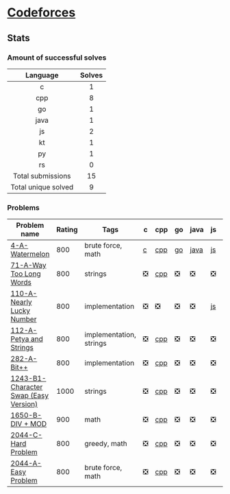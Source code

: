 # [Codeforces](https://codeforces.com/profile/hamzahossain)

## Stats

### Amount of successful solves

|       Language      | Solves |
| :-----------------: | :----: |
|          c          |    1   |
|         cpp         |    8   |
|          go         |    1   |
|         java        |    1   |
|          js         |    2   |
|          kt         |    1   |
|          py         |    1   |
|          rs         |    0   |
|  Total submissions  |   15   |
| Total unique solved |    9   |

### Problems

| Problem name                                                                               | Rating | Tags                    | c                                                                | cpp                                                                                                                  | go                                                                  | java                                                                      | js                                                                                        | kt                                                                  | lua | py                                                                  | rs | swift |
| ------------------------------------------------------------------------------------------ | ------ | ----------------------- | ---------------------------------------------------------------- | -------------------------------------------------------------------------------------------------------------------- | ------------------------------------------------------------------- | ------------------------------------------------------------------------- | ----------------------------------------------------------------------------------------- | ------------------------------------------------------------------- | --- | ------------------------------------------------------------------- | -- | ----- |
| [4-A-Watermelon](https://codeforces.com/problemset/problem/4/A)                            | 800    | brute force, math       | [c](<../../solves/codeforces/4-A-Watermelon/C 4-A-Watermelon.c>) | [cpp](<../../solves/codeforces/4-A-Watermelon/CPP 4-A-Watermelon.cpp>)                                               | [go](<../../solves/codeforces/4-A-Watermelon/GO 4-A-Watermelon.go>) | [java](<../../solves/codeforces/4-A-Watermelon/JAVA 4-A-Watermelon.java>) | [js](<../../solves/codeforces/4-A-Watermelon/JS 4-A-Watermelon.js>)                       | [kt](<../../solves/codeforces/4-A-Watermelon/KT 4-A-Watermelon.kt>) | ❎   | [py](<../../solves/codeforces/4-A-Watermelon/PY 4-A-Watermelon.py>) | ❎  | ❎     |
| [71-A-Way Too Long Words](https://codeforces.com/problemset/problem/71/A)                  | 800    | strings                 | ❎                                                                | [cpp](<../../solves/codeforces/71-A-Way Too Long Words/CPP 71-A-Way Too Long Words.cpp>)                             | ❎                                                                   | ❎                                                                         | ❎                                                                                         | ❎                                                                   | ❎   | ❎                                                                   | ❎  | ❎     |
| [110-A-Nearly Lucky Number](https://codeforces.com/problemset/problem/110/A)               | 800    | implementation          | ❎                                                                | ❎                                                                                                                    | ❎                                                                   | ❎                                                                         | [js](<../../solves/codeforces/110-A-Nearly Lucky Number/JS 110-A-Nearly Lucky Number.js>) | ❎                                                                   | ❎   | ❎                                                                   | ❎  | ❎     |
| [112-A-Petya and Strings](https://codeforces.com/problemset/problem/112/A)                 | 800    | implementation, strings | ❎                                                                | [cpp](<../../solves/codeforces/112-A-Petya and Strings/CPP 112-A-Petya and Strings.cpp>)                             | ❎                                                                   | ❎                                                                         | ❎                                                                                         | ❎                                                                   | ❎   | ❎                                                                   | ❎  | ❎     |
| [282-A-Bit++](https://codeforces.com/problemset/problem/282/A)                             | 800    | implementation          | ❎                                                                | [cpp](<../../solves/codeforces/282-A-Bit++/CPP 282-A-Bit++.cpp>)                                                     | ❎                                                                   | ❎                                                                         | ❎                                                                                         | ❎                                                                   | ❎   | ❎                                                                   | ❎  | ❎     |
| [1243-B1-Character Swap (Easy Version)](https://codeforces.com/problemset/problem/1243/B1) | 1000   | strings                 | ❎                                                                | [cpp](<../../solves/codeforces/1243-B1-Character Swap (Easy Version)/CPP 1243-B1-Character Swap (Easy Version).cpp>) | ❎                                                                   | ❎                                                                         | ❎                                                                                         | ❎                                                                   | ❎   | ❎                                                                   | ❎  | ❎     |
| [1650-B-DIV + MOD](https://codeforces.com/problemset/problem/1650/B)                       | 900    | math                    | ❎                                                                | [cpp](<../../solves/codeforces/1650-B-DIV + MOD/CPP 1650-B-DIV + MOD.cpp>)                                           | ❎                                                                   | ❎                                                                         | ❎                                                                                         | ❎                                                                   | ❎   | ❎                                                                   | ❎  | ❎     |
| [2044-C-Hard Problem](https://codeforces.com/problemset/problem/2044/C)                    | 800    | greedy, math            | ❎                                                                | [cpp](<../../solves/codeforces/2044-C-Hard Problem/CPP 2044-C-Hard Problem.cpp>)                                     | ❎                                                                   | ❎                                                                         | ❎                                                                                         | ❎                                                                   | ❎   | ❎                                                                   | ❎  | ❎     |
| [2044-A-Easy Problem](https://codeforces.com/problemset/problem/2044/A)                    | 800    | brute force, math       | ❎                                                                | [cpp](<../../solves/codeforces/2044-A-Easy Problem/CPP 2044-A-Easy Problem.cpp>)                                     | ❎                                                                   | ❎                                                                         | ❎                                                                                         | ❎                                                                   | ❎   | ❎                                                                   | ❎  | ❎     |
